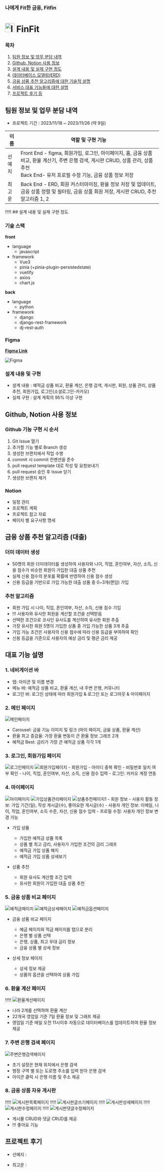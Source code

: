 ### 나에게 Fit한 금융, Fitfin
# <img src='./README_IMG/logo.PNG' alt='logo' width=30> FinFit

### 목차
1. [ 팀원 정보 및 업무 분담 내역](#팀원-정보-및-업무-분담-내역)
2. [ Github, Notion 사용 정보](#Github,-Notion-사용-정보)
3. [ 설계 내용 및 실제 구현 정도](#설계-내용-및-실제-구현-정도)
4. [ 데이터베이스 모델링(ERD)](#데이터베이스-모델링erd)
5. [ 금융 상품 추천 알고리즘에 대한 기술적 설명](#금융-상품-추천-알고리즘-(대출))
6. [ 서비스 대표 기능들에 대한 설명](#대표-기능-설명)
7. [ 프로젝트 후기 등](#느낀-점-후기-등)

## 팀원 정보 및 업무 분담 내역
- 프로젝트 기간 : 2023/11/18 ~ 2023/11/26 (약 9일)

|이름|역할 및 구현 기능|
|---|---|
|선예지|Front End - figma, 회원가입, 로그인, 마이페이지, 홈, 금융 상품 비교, 환율 계산기, 주변 은행 검색, 게시판 CRUD, 상품 관리, 상품 추천<br>Back End- 유저 프로필 수정 기능, 금융 상품 정보 저장 |
|최고운|Back End - ERD, 회원 커스터마이징, 환율 정보 저장 및 업데이트, 금융 상품 정렬 및 필터링, 금융 상품 회원 저장, 게시판 CRUD, 추천 알고리즘 1, 2 |

!!!!! ## 설계 내용 및 실제 구현 정도
### 기술 스택
**front**
- language
    - javascript
- framework
    - Vue3
    - pinia (+pinia-plugin-persistedstate)
    - vuetify
    - axios
    - chart.js

**back**
- language
    - python
- framework
    - django
    - django-rest-framework
    - dj-rest-auth

###  Figma
[**Figma Link**](https://www.figma.com/design/sqCNSRfUtqsE1T4MI5CO8R/SSAFY_PJT1?m=auto&t=YPfu3Hl2ZoxnVhYQ-1)

<img src="./README_IMG/figma.PNG" alt='Figma'/>

### 설계 내용 및 구현
- 설계 내용 : 예적금 상품 비교, 환율 계산, 은행 검색, 게시판, 회원, 상품 관리, 상품 추천, 회원가입, 로그인(소셜로그인-카카오)
- 실제 구현 : 설계 계획의 95% 이상 구현 

## Github, Notion 사용 정보
### Github 기능 구현 시 순서
1. Git Issue 열기 
2. 추가할 기능 별로 Branch 생성         
3. 생성한 브랜치에서 작업 수행
4. commit 시 commit 컨벤션을 준수 
5. pull request template 대로 작성 및 요청보내기 
6. pull request 승인 후 Issue 닫기 
7. 생성한 브랜치 제거
### Notion
- 일정 관리
- 프로젝트 계획
- 프로젝트 참고 자료
- 페이지 별 요구사항 명세
<!-- 
## 데이터베이스 모델링(ERD)
[!!!! **ERD drawio Link**](https://drive.google.com/file/d/1DKVab0B_zfNrMHybdNuF31o8LawDn5PA/view?usp=sharing)

<img src="./README_IMG/ERD.PNG" alt='Figma'/>

### API 명세서
!!!! <img src='./README_IMG/API_명세서.PNG' alt='API 명세서' /> -->


## 금융 상품 추천 알고리즘 (대출)
### 더미 데이터 생성
- 50명의 회원 더미데이터를 생성하여 사용자와 나이, 직업, 혼인여부, 자산, 소득, 신용 점수가 비슷한 회원이 가입한 대출 상품 추천
- 실제 신용 점수의 분포를 확률에 반영하여 신용 점수 생성
- 신용 등급을 기반으로 가입 가능한 대출 상품 중 0~3개(랜덤) 가입

### 추천 알고리즘
- 회원 가입 시 나이, 직업, 혼인여부, 자산, 소득, 신용 점수 기입
- !!! 사용자와 유사한 회원을 계산할 조건을 선택받음
- 선택한 조건으로 코사인 유사도를 계산하여 유사한 회원 추출
- 가장 유사한 회원 5명이 가입한 상품 중 가입 가능한 상품 3개 추출
- 가입 가능 조건은 사용자의 신용 점수에 따라 신용 등급을 부여하여 확인
- 신용 등급을 기준으로 사용자의 예상 금리 및 평균 금리 제공


## 대표 기능 설명

### 1. 네비게이션 바
- 탭: 아이콘 및 이름 변경
- 메뉴 바: 예적금 상품 비교, 환율 계산, 내 주변 은행, 커뮤니티
- 로그인 바: 로그인 상태에 따라 회원가입 & 로그인 또는 로그아웃 & 마이페이지

### 2. 메인 페이지
<img src='./README_IMG/main.PNG' alt='메인페이지'/>

- Carousel: 금융 기능 이미지 및 링크 (마이 페이지, 금융 상품, 환율 계산)
- 환율 최고 증감율: 가장 환율 변동이 큰 환율 정보 그래프 2개
- 예적금 Best: 금리가 가장 큰 예적금 상품 각각 1개

### 3. 로그인, 회원가입 페이지
<img src='./README_IMG/login.PNG' alt='로그인페이지'/>
<img src='./README_IMG/singup.PNG' alt='회원가입페이지'/>
- 회원가입
    - 아이디 중복 확인
    - 비밀번호 일치 여부 확인
    - 나이, 직업, 혼인여부, 자산, 소득, 신용 점수 입력
- 로그인: 카카오 계정 연동


### 4. 마이페이지
<img src='./README_IMG/mypage.PNG' alt='마이페이지'/>
<img src='./README_IMG/myproduct.PNG' alt='가입상품관리페이지'/>
<img src='./README_IMG/recommend.PNG' alt='상품추천페이지1'/>
- 회원 정보
    - 사용자 활동 정보: 가입 기간(일), 작성 게시글(수), 좋아요한 게시글(수)
    - 사용자 개인 정보: 이메일, 나이, 직업, 혼인여부, 소득 수준, 자산, 신용 점수 입력
    - 프로필 수정: 사용자 개인 정보 변경 가능

- 가입 상품
    - 가입한 예적금 상품 목록
    - 상품 별 최고 금리, 사용자가 가입한 조건의 금리 그래프
    - 예적금 가입 상품 해지
    - 예적금 가입 상품 상세보기

- 상품 추천
    - 회원 유사도 계산할 조건 입력
    - 유사한 회원이 가입한 대출 상품 추천

### 5. 금융 상품 비교 페이지
<img src='./README_IMG/deposit.PNG' alt='예적금페이지'/>
<img src='./README_IMG/depositdetail.PNG' alt='예적금상세페이지'/>
<img src='./README_IMG/depositoption.PNG' alt='예적금옵션페이지'/>

- 금융 상품 비교 페이지
    - 예금 페이지와 적금 페이지를 탭으로 분리
    - 은행 별 상품 선택
    - 은행, 상품, 최고 우대 금리 정보
    - 금융 상품 별 상세 정보

- 상세 정보 페이지
    - 상세 정보 제공
    - 상품의 옵션을 선택하여 상품 가입

### 6. 환율 계산 페이지
!!!!! <img src='./README_IMG/currency.PNG' alt='환율계산페이지'/>

- 나라 2개를 선택하여 환율 계산
- 22개국 영업일 기준 7일 환율 정보 및 그래프 제공
- 영업일 기준 매일 오전 11시이후 자동으로 데이터베이스를 업데이트하여 환율 정보 제공

### 7. 주변 은행 검색 페이지
<img src='./README_IMG/bank.PNG' alt='주변은행검색페이지'/>

- 초기 설정은 현재 위치에서 은행 검색
- 행정 구역 별 또는 도로명 주소를 입력 받아 은행 검색
- 아이콘 클릭 시 은행 이름 및 주소 제공

### 8. 금융 상품 자유 게시판
!!!!! <img src='./README_IMG/게시판목록페이지.PNG' alt='게시판목록페이지'/>
!!!!! <img src='./README_IMG/게시판글쓰기페이지.PNG' alt='게시판글쓰기페이지'/>
!!!!! <img src='./README_IMG/게시판상세페이지.PNG' alt='게시판상세페이지'/>
!!!!! <img src='./README_IMG/게시판댓글수정페이지.PNG' alt='게시판수정페이지'/>
!!!!! <img src='./README_IMG/게시판수정페이지.PNG' alt='게시판댓글수정페이지'/>

- 게시물 CRUD와 댓글 CRUD를 제공
- !!! 좋아요 기능

## 프로젝트 후기

* 선예지 : 

* 최고운 : 